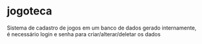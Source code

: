# jogoteca
Sistema de cadastro de jogos em um banco de dados gerado internamente, é necessário login e senha para criar/alterar/deletar os dados
